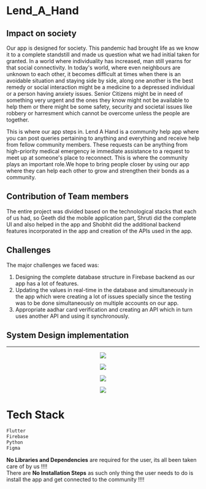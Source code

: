# Lend_A_Hand

## Impact on society

Our app is designed for society. This pandemic had brought life as we know it to a complete standstill and made us question what we had initial taken for granted. In a world where individuality has increased, man still yearns for that social connectivity. In today's world, where even neighbours are unknown to each other, it becomes difficult at times when there is an avoidable situation and staying side by side, along one another is the best remedy or social interaction might be a medicine to a depressed individual or a person having anxiety issues. Senior Citizens might be in need of something very urgent and the ones they know might not be available to help them or there might be some safety, security and societal issues like robbery or harresment which cannot be overcome unless the people are together.

This is where our app steps in. Lend A Hand is a community help app where you can post queries pertaining to anything and everything and receive help from fellow community members. These requests can be anything from high-priority medical emergency ie immediate assistance to a request to meet up at someone's place to reconnect. This is where the community plays an important role.We hope to bring people closer by using our app where they can help each other to grow and strengthen their bonds as a community.

## Contribution of Team members

The entire project was divided based on the technological stacks that each of us had, so Geeth did the mobile application part, Shruti did the complete UI and also helped in the app and Shobhit did the additional backend features incorporated in the app and creation of the APIs used in the app.

## Challenges

The major challenges we faced was:
1. Designing the complete database structure in Firebase backend as our app has a lot of features.
2. Updating the values in real-time in the database and simultaneously in the app which were creating a lot of issues specially since the testing was to be done simultaneously on multiple accounts on our app.
3. Appropriate aadhar card verification and creating an API which in turn uses another API and using it synchronously.

## System Design implementation
---------

<p align="center">
  <img src="https://github.com/PotatoinPyjamas/Lend-A-Hand/blob/master/img/1.jpg">
</p>

<p align="center">
  <img src="https://github.com/PotatoinPyjamas/Lend-A-Hand/blob/master/img/2.jpg">
</p>

<p align="center">
  <img src="https://github.com/PotatoinPyjamas/Lend-A-Hand/blob/master/img/3.jpg">
</p>

<p align="center">
  <img src="https://github.com/PotatoinPyjamas/Lend-A-Hand/blob/master/img/4.jpg">
</p>

# Tech Stack
```bash
Flutter
Firebase
Python
Figma
```

**No Libraries and Dependencies** are required for the user, its all been taken care of by us !!!! 
<br>
There are **No Installation Steps** as such only thing the user needs to do is install the app and get connected to the community !!!!
